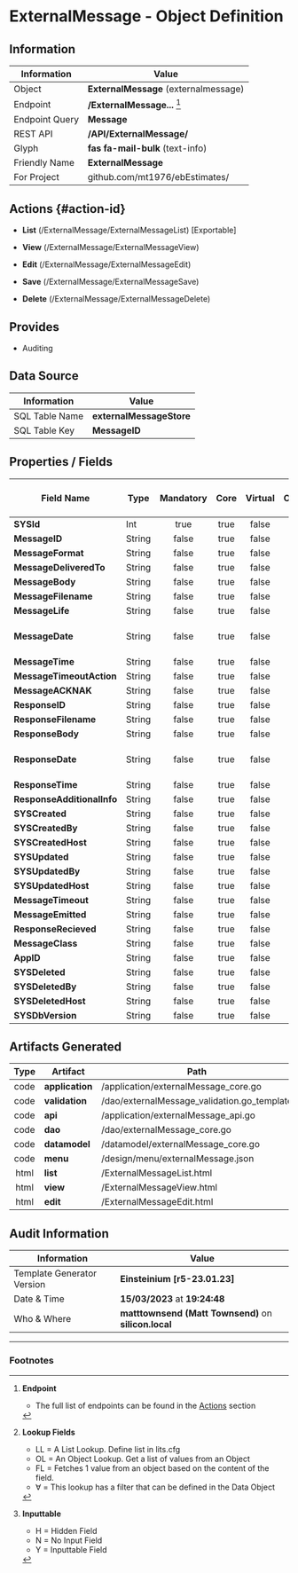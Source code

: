 # **ExternalMessage** - Object Definition
##  Information
| Information  | Value  |
|---|---|
|Object         |**ExternalMessage** (externalmessage) |
|Endpoint 	    |**/ExternalMessage...** [^1]|
|Endpoint Query |**Message**|
|REST API|**/API/ExternalMessage/**|
Glyph|**fas fa-mail-bulk** (text-info)
Friendly Name|**ExternalMessage**|
|For Project    |github.com/mt1976/ebEstimates/|

##  Actions {#action-id}
* **List** (/ExternalMessage/ExternalMessageList) [Exportable]
* **View** (/ExternalMessage/ExternalMessageView)
* **Edit** (/ExternalMessage/ExternalMessageEdit)
* **Save** (/ExternalMessage/ExternalMessageSave)

* **Delete** (/ExternalMessage/ExternalMessageDelete)







##  Provides


* Auditing 




##  Data Source 
| Information  | Value  |
|---|---|
SQL Table Name       | **externalMessageStore**
SQL Table Key | **MessageID**



##  Properties / Fields
| Field Name| Type | Mandatory | Core | Virtual | Overide | Lookup [^2]| Lookup Object      | Lookup Field Source         | Lookup Return Value                | Inputable [^3]|DB Column|Default Value| No Change | Callout | Internal | Display | Mask |
| -- | --  | :--: | :--: | :--: |:--: |:--: |:--: |-- |-- |:--: |-- | --| :--: | :--: | :--: | -- | -- |
|**SYSId**|Int|true|true|false|false|||||NH|_id|0|false|false|true|text||
|**MessageID**|String|false|true|false|true|||||N|messageID||false|false|false|text||
|**MessageFormat**|String|false|true|false|true|||||N|messageFormat||false|false|false|text||
|**MessageDeliveredTo**|String|false|true|false|true|||||N|messageDeliveredTo||false|false|false|text||
|**MessageBody**|String|false|true|false|true|||||N|messageBody||false|false|false|textarea||
|**MessageFilename**|String|false|true|false|true|||||N|messageFilename||false|false|false|text||
|**MessageLife**|String|false|true|false|true|||||N|messageLife||false|false|false|number||
|**MessageDate**|String|false|true|false|true|||||N|messageDate||false|false|false|date|yyyy-mm-dd|
|**MessageTime**|String|false|true|false|true|||||N|messageTime||false|false|false|text||
|**MessageTimeoutAction**|String|false|true|false|true|||||N|messageTimeoutAction||false|false|false|text||
|**MessageACKNAK**|String|false|true|false|false|LL|messageACKNAK|||Y|messageACKNAK||false|false|false|text||
|**ResponseID**|String|false|true|false|false|||||Y|responseID||false|false|false|text||
|**ResponseFilename**|String|false|true|false|false|||||Y|responseFilename||false|false|false|text||
|**ResponseBody**|String|false|true|false|true|||||Y|responseBody||false|false|false|textarea||
|**ResponseDate**|String|false|true|false|true|||||Y|responseDate||false|false|false|date|yyyy-mm-dd|
|**ResponseTime**|String|false|true|false|true|||||Y|responseTime||false|false|false|time||
|**ResponseAdditionalInfo**|String|false|true|false|true|||||Y|responseAdditionalInfo||false|false|false|textarea||
|**SYSCreated**|String|false|true|false|false|||||NH|_created||false|false|true|text||
|**SYSCreatedBy**|String|false|true|false|false|||||NH|_createdBy||false|false|true|text||
|**SYSCreatedHost**|String|false|true|false|false|||||NH|_createdHost||false|false|true|text||
|**SYSUpdated**|String|false|true|false|false|||||NH|_updated||false|false|true|text||
|**SYSUpdatedBy**|String|false|true|false|false|||||NH|_updatedBy||false|false|true|text||
|**SYSUpdatedHost**|String|false|true|false|false|||||NH|_updatedHost||false|false|true|text||
|**MessageTimeout**|String|false|true|false|true|||||N|messageTimeout||false|false|false|datetime||
|**MessageEmitted**|String|false|true|false|true|||||N|messageEmitted||false|false|false|text||
|**ResponseRecieved**|String|false|true|false|false|LL|tf|||Y|responseRecieved||false|false|false|text||
|**MessageClass**|String|false|true|false|true|||||N|messageClass||false|false|false|text||
|**AppID**|String|false|true|false|true|||||NH|appID||false|false|false|text||
|**SYSDeleted**|String|false|true|false|false|||||NH|_deleted||false|false|true|text||
|**SYSDeletedBy**|String|false|true|false|false|||||NH|_deletedBy||false|false|true|text||
|**SYSDeletedHost**|String|false|true|false|false|||||NH|_deletedHost||false|false|true|text||
|**SYSDbVersion**|String|false|true|false|false|||||NH|_dbVersion||false|false|true|text||


##  Artifacts Generated
| Type | Artifact | Path|
| :--: | -- | -- |
| code | **application** | /application/externalMessage_core.go |
| code | **validation** | /dao/externalMessage_validation.go_template |
| code | **api** | /application/externalMessage_api.go |
| code | **dao** | /dao/externalMessage_core.go |
| code | **datamodel** | /datamodel/externalMessage_core.go |
| code | **menu** | /design/menu/externalMessage.json |
| html | **list** | /ExternalMessageList.html |
| html | **view** | /ExternalMessageView.html |
| html | **edit** | /ExternalMessageEdit.html |


## Audit Information
| Information  | Value |
|---|---|
Template Generator Version   | **Einsteinium [r5-23.01.23]**
Date & Time		     | **15/03/2023** at **19:24:48**
Who & Where		     | **matttownsend (Matt Townsend)** on **silicon.local**

---
### Footnotes
[^1]: **Endpoint**
    * The full list of endpoints can be found in the [Actions](#action-id) section
[^2]: **Lookup Fields**
    * LL = A List Lookup. Define list in lits.cfg
    * OL = An Object Lookup. Get a list of values from an Object
    * FL = Fetches 1 value from an object based on the content of the field. 
    * ∀ = This lookup has a filter that can be defined in the Data Object
[^3]: **Inputtable**   
    * H = Hidden Field
    * N = No Input Field
    * Y = Inputtable Field
